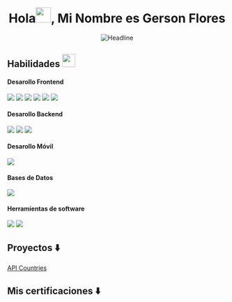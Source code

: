 <h1 align="center"><b>Hola<img src="https://media.giphy.com/media/hvRJCLFzcasrR4ia7z/giphy.gif" width="35">, Mi Nombre es Gerson Flores</b></h1>

<div>
<!--     <div align=center>
        <img src="https://raw.githubusercontent.com/AhmedFathyDev/AhmedFathyDev/main/GitHub.png" alt="GitHub Octocat Drinking a Cup of Coffee" height="200">
    </div> -->
    <div align=center>
        <img src="https://readme-typing-svg.herokuapp.com?color=%F73700F&size=32&center=true&vCenter=true&width=600&height=50&lines=Estudiante+de+Informática;Desarollador+Frontend" alt="Headline" />
    </div>

</div>

## Habilidades <img src="https://media.giphy.com/media/iY8CRBdQXODJSCERIr/giphy.gif" width="30px">&nbsp; 

<h4> Desarollo Frontend </h4>
<span>
    <img src="https://img.shields.io/badge/HTML5-E34F26?style=for-the-badge&logo=html5&logoColor=white">
    <img src="https://img.shields.io/badge/CSS3-1572B6?style=for-the-badge&logo=css3&logoColor=white">
    <img src="https://img.shields.io/badge/JavaScript-F7DF1E?style=for-the-badge&logo=javascript&logoColor=black">
    <img src="https://img.shields.io/badge/REACT-blue?style=for-the-badge&logo=react&logoColor=white">
    <img src="https://img.shields.io/badge/BOOTSTRAP-7952B3?style=for-the-badge&logo=bootstrap&logoColor=white">
    <img src="https://img.shields.io/badge/TAILWIND%20CSS-06B6D4?style=for-the-badge&logo=tailwind%20css&logoColor=white">
    
</span>

<h4> Desarollo Backend </h4>
<span>
    <img src="https://img.shields.io/badge/PHP-777BB4?style=for-the-badge&logo=php&logoColor=white">
    <img src="https://img.shields.io/badge/Laravel-FF2D20?style=for-the-badge&logo=laravel&logoColor=white">
    <img src="https://img.shields.io/badge/Java-ED8B00?style=for-the-badge&logo=openjdk&logoColor=white">
</span>

<h4> Desarollo Móvil </h4>
<span>
    <img src="https://img.shields.io/badge/Kotlin-0095D5?style=for-the-badge&logo=kotlin&logoColor=white">
</span>

<h4> Bases de Datos </h4>
<span>
    <img src="https://img.shields.io/badge/MySQL-4479A1?style=for-the-badge&logo=mysql&logoColor=white">
</span>

<h4> Herramientas de software </h4>
<span>
    <img src="https://img.shields.io/badge/Visual%20Studio%20Code-007ACC?style=for-the-badge&logo=visual%20studio%20code&logoColor=white">    
    <img src="https://img.shields.io/badge/Vim-019733?style=for-the-badge&logo=vim&logoColor=white">
</span>


## Proyectos :arrow_down:


[API Countries](https://api-countries-rho.vercel.app/) 



## Mis certificaciones :arrow_down:

<!-- 
[Red Hat Certified System Administrator](https://drive.google.com/file/d/13EaKphJ3zC1vn1q-nevF6YoJuit_aeik/view?usp=sharing) 
==>

